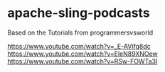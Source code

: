 # apache-sling-podcasts

Based on the Tutorials from programmersvsworld

https://www.youtube.com/watch?v=_E-AVifg8dc
https://www.youtube.com/watch?v=EleN89XNOew
https://www.youtube.com/watch?v=RSw-FOWTa3I


